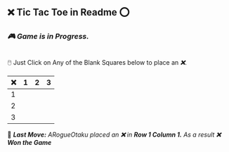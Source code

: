 ## **❌ Tic Tac Toe in Readme ⭕**
### ***🎮 Game is in Progress.*** 
\
🖱️ Just Click on Any of the Blank Squares below to place an ***❌***.

| ❌ | 1 | 2 | 3 |
| - | - | - | - |
| 1 |   |   |   |
| 2 |   |   |   |
| 3 |   |   |   |

🎲 ***Last Move:*** *ARogueOtaku placed an **❌** in **Row 1 Column 1.*** *As a result **❌ Won the Game***
